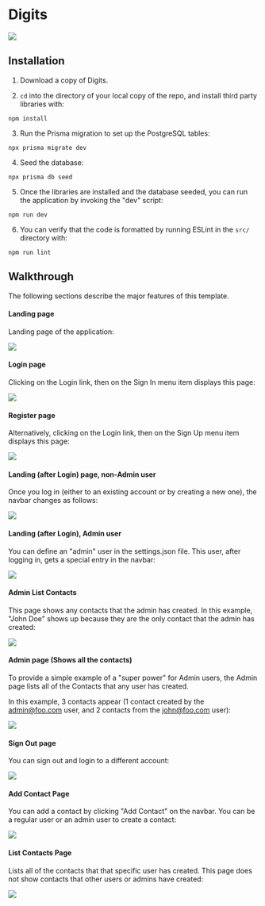 # Digits

<img src="doc/landing-page.png">

## Installation

1. Download a copy of Digits.

2. `cd` into the directory of your local copy of the repo, and install third party libraries with:

```
npm install
```

3. Run the Prisma migration to set up the PostgreSQL tables:

```
npx prisma migrate dev
```

4. Seed the database:

```
npx prisma db seed
```

5. Once the libraries are installed and the database seeded, you can run the application by invoking the "dev" script:

```
npm run dev
```

6. You can verify that the code is formatted by running ESLint in the `src/` directory with:

```
npm run lint
```

## Walkthrough

The following sections describe the major features of this template.

#### Landing page

Landing page of the application:

<img src="doc/landing-page.png">

#### Login page

Clicking on the Login link, then on the Sign In menu item displays this page:

<img src="doc/signin-page.png">

#### Register page

Alternatively, clicking on the Login link, then on the Sign Up menu item displays this page:

<img src="doc/register-page.png">

#### Landing (after Login) page, non-Admin user

Once you log in (either to an existing account or by creating a new one), the navbar changes as follows:

<img src="doc/landing-after-login-page.png">

#### Landing (after Login), Admin user

You can define an "admin" user in the settings.json file. This user, after logging in, gets a special entry in the navbar:

<img src="doc/admin-landing-page.png">

#### Admin List Contacts

This page shows any contacts that the admin has created. In this example, "John Doe" shows up because they are the only contact that the admin has created:

<img src="doc/admin-list-page.png">

#### Admin page (Shows all the contacts)

To provide a simple example of a "super power" for Admin users, the Admin page lists all of the Contacts that any user has created.

In this example, 3 contacts appear (1 contact created by the admin@foo.com user, and 2 contacts from the john@foo.com user):

<img src="doc/admin-list-contacts-page.png">

#### Sign Out page

You can sign out and login to a different account:

<img src="doc/signout-page.png">

#### Add Contact Page

You can add a contact by clicking "Add Contact" on the navbar. You can be a regular user or an admin user to create a contact:

<img src="doc/add-contact.png">

#### List Contacts Page

Lists all of the contacts that that specific user has created. This page does not show contacts that other users or admins have created:

<img src="doc/list-contact.png">
